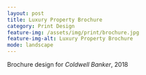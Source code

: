 ```yaml
---
layout: post
title: Luxury Property Brochure
category: Print Design
feature-img: /assets/img/print/brochure.jpg
feature-img-alt: Luxury Property Brochure
mode: landscape
---
```


Brochure design for *Coldwell Banker*, 2018
